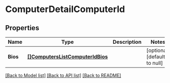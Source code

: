 # ComputerDetailComputerId

## Properties
Name | Type | Description | Notes
------------ | ------------- | ------------- | -------------
**Bios** | [**[]ComputersListComputerIdBios**](computersList_computer_id_bios.md) |  | [optional] [default to null]

[[Back to Model list]](../README.md#documentation-for-models) [[Back to API list]](../README.md#documentation-for-api-endpoints) [[Back to README]](../README.md)

